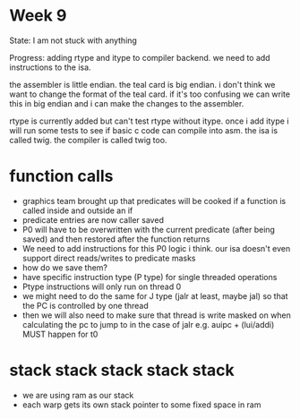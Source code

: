 # Week 9

State: I am not stuck with anything

Progress: adding rtype and itype to compiler backend. we need to add instructions to the isa.

the assembler is little endian. the teal card is big endian. i don't think we want to change the format of the teal card. if it's too confusing we can write this in big endian and i can make the changes to the assembler.

rtype is currently added but can't test rtype without itype. once i add itype i will run some tests to see if basic c code can compile into asm. the isa is called twig. the compiler is called twig too.

# function calls
- graphics team brought up that predicates will be cooked if a function is called inside and outside an if
- predicate entries are now caller saved
- P0 will have to be overwritten with the current predicate (after being saved) and then restored after the function returns
- We need to add instructions for this P0 logic i think. our isa doesn't even support direct reads/writes to predicate masks
- how do we save them?
- have specific instruction type (P type) for single threaded operations
- Ptype instructions will only run on thread 0
- we might need to do the same for J type (jalr at least, maybe jal) so that the PC is controlled by one thread
- then we will also need to make sure that thread is write masked on when calculating the pc to jump to in the case of jalr e.g. auipc + (lui/addi) MUST happen for t0

# stack stack stack stack stack
- we are using ram as our stack
- each warp gets its own stack pointer to some fixed space in ram
